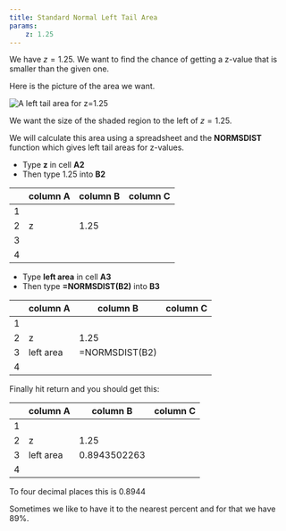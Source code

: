 ```yaml
---
title: Standard Normal Left Tail Area
params:
    z: 1.25
---
```




We have $z = 1.25$. We want to find the chance of getting a z-value that is
smaller than the given one.  

Here is the picture of the area we want. 

![A left tail area for $z=1.25$](https://statplosion-api-x5isouofzq-uk.a.run.app/stdlefttail?z=1.25)

We want the size of the shaded region to the left of $z=1.25$.  

We will calculate this area using a spreadsheet and the **NORMSDIST** function
which gives left tail areas for z-values. 

- Type **z** in cell **A2** 
- Then type $1.25$ into **B2**

|     |    column A    |    column B    |    column C    |
|-----|----------------|----------------|----------------|
|  1  |                |                |                |
|  2  |      z         |   1.25        |                |
|  3  |                |                |                |
|  4  |                |                |                |


- Type **left area** in cell **A3** 
- Then type **=NORMSDIST(B2)** into **B3**

|     |    column A    |    column B    |    column C    |
|-----|----------------|----------------|----------------|
|  1  |                |                |                |
|  2  |      z         |   1.25        |                |
|  3  |     left area  | =NORMSDIST(B2) |                |
|  4  |                |                |                |


Finally hit return and you should get this:

|     |    column A    |    column B    |    column C    |
|-----|----------------|----------------|----------------|
|  1  |                |                |                |
|  2  |      z         |   1.25        |                |
|  3  |     left area  | 0.8943502263   |                |
|  4  |                |                |                |


To four decimal places this is $0.8944$

Sometimes we like to have it to the nearest percent and for that we have 
$89\%$.
